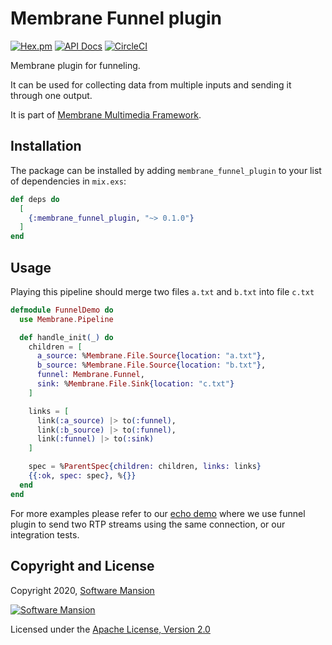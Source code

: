 # Membrane Funnel plugin

[![Hex.pm](https://img.shields.io/hexpm/v/membrane_funnel_plugin.svg)](https://hex.pm/packages/membrane_funnel_plugin)
[![API Docs](https://img.shields.io/badge/api-docs-yellow.svg?style=flat)](https://hexdocs.pm/membrane_funnel_plugin/)
[![CircleCI](https://circleci.com/gh/membraneframework/membrane_funnel_plugin.svg?style=svg)](https://circleci.com/gh/membraneframework/membrane_funnel_plugin)

Membrane plugin for funneling.

It can be used for collecting data from multiple inputs and sending it through one output.

It is part of [Membrane Multimedia Framework](https://membraneframework.org).

## Installation

The package can be installed by adding `membrane_funnel_plugin` to your list of dependencies in `mix.exs`:

```elixir
def deps do
  [
    {:membrane_funnel_plugin, "~> 0.1.0"}
  ]
end
```

## Usage
Playing this pipeline should merge two files `a.txt` and `b.txt` into file `c.txt`

```elixir
defmodule FunnelDemo do
  use Membrane.Pipeline

  def handle_init(_) do
    children = [
      a_source: %Membrane.File.Source{location: "a.txt"},
      b_source: %Membrane.File.Source{location: "b.txt"},
      funnel: Membrane.Funnel,
      sink: %Membrane.File.Sink{location: "c.txt"}
    ]

    links = [
      link(:a_source) |> to(:funnel),
      link(:b_source) |> to(:funnel),
      link(:funnel) |> to(:sink)
    ]

    spec = %ParentSpec{children: children, links: links}
    {{:ok, spec: spec}, %{}}
  end
end
```

For more examples please refer to our [echo demo](https://github.com/membraneframework/membrane_demo/tree/echo/webrtc/echo)
where we use funnel plugin to send two RTP streams using the same connection, or our integration
tests.

## Copyright and License

Copyright 2020, [Software Mansion](https://swmansion.com/?utm_source=git&utm_medium=readme&utm_campaign=membrane_funnel_plugin)

[![Software Mansion](https://logo.swmansion.com/logo?color=white&variant=desktop&width=200&tag=membrane-github)](https://swmansion.com/?utm_source=git&utm_medium=readme&utm_campaign=membrane_funnel_plugin)

Licensed under the [Apache License, Version 2.0](LICENSE)
